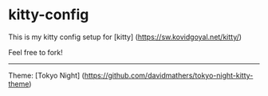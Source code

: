# kitty-config

This is my kitty config setup for [kitty] (https://sw.kovidgoyal.net/kitty/)

Feel free to fork!


----

Theme: [Tokyo Night] (https://github.com/davidmathers/tokyo-night-kitty-theme)
